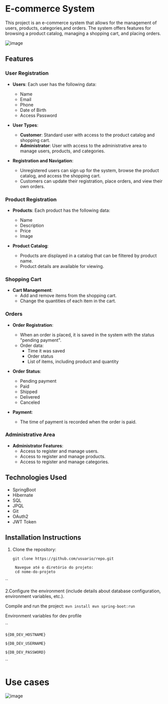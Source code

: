 # E-commerce System

This project is an e-commerce system that allows for the management of users, products, categories,and orders. The system offers features for browsing a product catalog, managing a shopping cart, and placing orders. 

![image](https://github.com/user-attachments/assets/07c93f0c-d0e1-4c53-861e-b88b253b4370)


## Features

### User Registration

- **Users**: Each user has the following data:
  - Name
  - Email
  - Phone
  - Date of Birth
  - Access Password

- **User Types**:
  - **Customer**: Standard user with access to the product catalog and shopping cart.
  - **Administrator**: User with access to the administrative area to manage users, products, and categories.

- **Registration and Navigation**:
  - Unregistered users can sign up for the system, browse the product catalog, and access the shopping cart.
  - Customers can update their registration, place orders, and view their own orders.

### Product Registration

- **Products**: Each product has the following data:
  - Name
  - Description
  - Price
  - Image

- **Product Catalog**:
  - Products are displayed in a catalog that can be filtered by product name.
  - Product details are available for viewing.

### Shopping Cart

- **Cart Management**:
  - Add and remove items from the shopping cart.
  - Change the quantities of each item in the cart.

### Orders

- **Order Registration**:
  - When an order is placed, it is saved in the system with the status "pending payment".
  - Order data:
    - Time it was saved
    - Order status
    - List of items, including product and quantity

- **Order Status**:
  - Pending payment
  - Paid
  - Shipped
  - Delivered
  - Canceled

- **Payment**:
  - The time of payment is recorded when the order is paid.

### Administrative Area

- **Administrator Features**:
  - Access to register and manage users.
  - Access to register and manage products.
  - Access to register and manage categories.

## Technologies Used

- SpringBoot 
- Hibernate
- SQL
- JPQL
- Git
- OAuth2
- JWT Token

## Installation Instructions

1. Clone the repository:

   ```
   git clone https://github.com/usuario/repo.git

    Navegue até o diretório do projeto:
    cd nome-do-projeto
  ``

2.Configure the environment (include details about database configuration, environment variables, etc.).

Compile and run the project:
  ``
    mvn install
    mvn spring-boot:run
  ``
  
  Environment variables for dev profile

  ``
    
    ${DB_DEV_HOSTNAME}
    
    ${DB_DEV_USERNAME}
    
    ${DB_DEV_PASSWORD}
``

# Use cases

![image](https://github.com/user-attachments/assets/b6ee832e-bef4-4434-b691-0a9ad0b56269)

